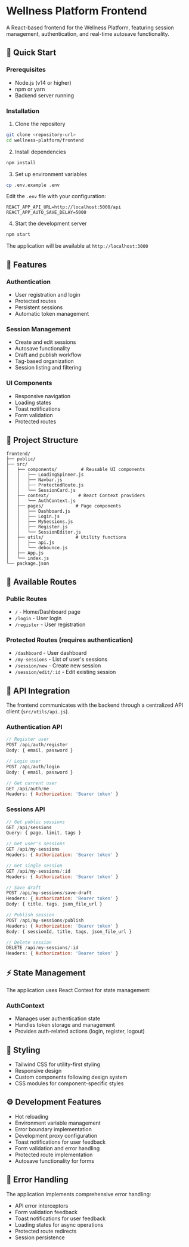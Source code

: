 # Wellness Platform Frontend

A React-based frontend for the Wellness Platform, featuring session management, authentication, and real-time autosave functionality.

## 🚀 Quick Start

### Prerequisites
- Node.js (v14 or higher)
- npm or yarn
- Backend server running

### Installation

1. Clone the repository
```bash
git clone <repository-url>
cd wellness-platform/frontend
```

2. Install dependencies
```bash
npm install
```

3. Set up environment variables
```bash
cp .env.example .env
```

Edit the `.env` file with your configuration:
```env
REACT_APP_API_URL=http://localhost:5000/api
REACT_APP_AUTO_SAVE_DELAY=5000
```

4. Start the development server
```bash
npm start
```

The application will be available at `http://localhost:3000`

## 🎯 Features

### Authentication
- User registration and login
- Protected routes
- Persistent sessions
- Automatic token management

### Session Management
- Create and edit sessions
- Autosave functionality
- Draft and publish workflow
- Tag-based organization
- Session listing and filtering

### UI Components
- Responsive navigation
- Loading states
- Toast notifications
- Form validation
- Protected routes

## 📁 Project Structure

```
frontend/
├── public/
├── src/
│   ├── components/         # Reusable UI components
│   │   ├── LoadingSpinner.js
│   │   ├── Navbar.js
│   │   ├── ProtectedRoute.js
│   │   └── SessionCard.js
│   ├── context/           # React Context providers
│   │   └── AuthContext.js
│   ├── pages/            # Page components
│   │   ├── Dashboard.js
│   │   ├── Login.js
│   │   ├── MySessions.js
│   │   ├── Register.js
│   │   └── SessionEditor.js
│   ├── utils/            # Utility functions
│   │   ├── api.js
│   │   └── debounce.js
│   ├── App.js
│   └── index.js
└── package.json
```

## 📱 Available Routes

### Public Routes
- `/` - Home/Dashboard page
- `/login` - User login
- `/register` - User registration

### Protected Routes (requires authentication)
- `/dashboard` - User dashboard
- `/my-sessions` - List of user's sessions
- `/session/new` - Create new session
- `/session/edit/:id` - Edit existing session

## 🔌 API Integration

The frontend communicates with the backend through a centralized API client (`src/utils/api.js`).

### Authentication API
```javascript
// Register user
POST /api/auth/register
Body: { email, password }

// Login user
POST /api/auth/login
Body: { email, password }

// Get current user
GET /api/auth/me
Headers: { Authorization: 'Bearer token' }
```

### Sessions API
```javascript
// Get public sessions
GET /api/sessions
Query: { page, limit, tags }

// Get user's sessions
GET /api/my-sessions
Headers: { Authorization: 'Bearer token' }

// Get single session
GET /api/my-sessions/:id
Headers: { Authorization: 'Bearer token' }

// Save draft
POST /api/my-sessions/save-draft
Headers: { Authorization: 'Bearer token' }
Body: { title, tags, json_file_url }

// Publish session
POST /api/my-sessions/publish
Headers: { Authorization: 'Bearer token' }
Body: { sessionId, title, tags, json_file_url }

// Delete session
DELETE /api/my-sessions/:id
Headers: { Authorization: 'Bearer token' }
```

## ⚡ State Management

The application uses React Context for state management:

### AuthContext
- Manages user authentication state
- Handles token storage and management
- Provides auth-related actions (login, register, logout)

## 🎨 Styling

- Tailwind CSS for utility-first styling
- Responsive design
- Custom components following design system
- CSS modules for component-specific styles

## ⚙️ Development Features

- Hot reloading
- Environment variable management
- Error boundary implementation
- Development proxy configuration
- Toast notifications for user feedback
- Form validation and error handling
- Protected route implementation
- Autosave functionality for forms

## 🔧 Error Handling

The application implements comprehensive error handling:
- API error interceptors
- Form validation feedback
- Toast notifications for user feedback
- Loading states for async operations
- Protected route redirects
- Session persistence
